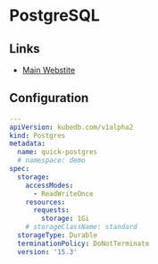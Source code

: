 # PostgreSQL

## Links

- [Main Webstite](https://kubedb.com/kubernetes/databases/run-and-manage-postgres-on-kubernetes)

## Configuration

```yml
---
apiVersion: kubedb.com/v1alpha2
kind: Postgres
metadata:
  name: quick-postgres
  # namespace: demo
spec:
  storage:
    accessModes:
      - ReadWriteOnce
    resources:
      requests:
        storage: 1Gi
    # storageClassName: standard
  storageType: Durable
  terminationPolicy: DoNotTerminate
  version: '15.3'
```
